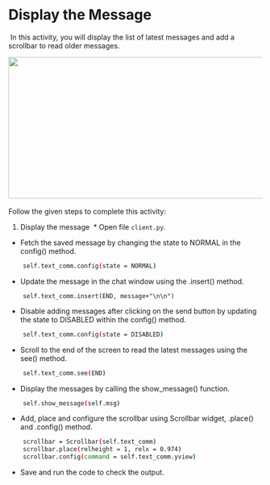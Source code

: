 Display the Message
===================
​
In this activity, you will display the list of latest messages and add a scrollbar to read older messages.
​
​

<img src= "https://s3.amazonaws.com/media-p.slid.es/uploads/1525749/images/10837400/C112_SA3.gif" width = "521" height = "281">
​

Follow the given steps to complete this activity:
1. Display the message
​
​* Open file `client.py`.
​
* Fetch the saved message by changing the state to NORMAL in the config() method.

```sh
	self.text_comm.config(state = NORMAL)
```

* Update the message in the chat window using the .insert() method.
```
	self.text_comm.insert(END, message+"\n\n")
```

* Disable adding messages after clicking on the send button by updating the state to DISABLED within the config() method.
```sh
    self.text_comm.config(state = DISABLED)
```

* Scroll to the end of the screen to read the latest messages using the see() method.
```sh
    self.text_comm.see(END)
```     

* Display the messages by calling the show_message() function.
```sh
    self.show_message(self.msg)
``` 

* Add, place and configure the scrollbar using Scrollbar widget, .place() and .config() method.
```sh
    scrollbar = Scrollbar(self.text_comm)
	scrollbar.place(relheight = 1, relx = 0.974)
	scrollbar.config(command = self.text_comm.yview)
```        
* Save and run the code to check the output.